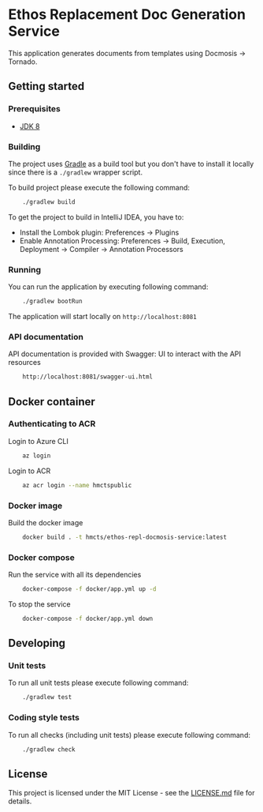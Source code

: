 # Ethos Replacement Doc Generation Service

This application generates documents from templates using Docmosis -> Tornado.

## Getting started

### Prerequisites

- [JDK 8](https://www.oracle.com/java)

### Building

The project uses [Gradle](https://gradle.org) as a build tool but you don't have to install it locally since there is a
`./gradlew` wrapper script.

To build project please execute the following command:

```bash
    ./gradlew build
```

To get the project to build in IntelliJ IDEA, you have to:

 - Install the Lombok plugin: Preferences -> Plugins
 - Enable Annotation Processing: Preferences -> Build, Execution, Deployment -> Compiler -> Annotation Processors

### Running

You can run the application by executing following command:

```bash
    ./gradlew bootRun
```

The application will start locally on `http://localhost:8081`

### API documentation

API documentation is provided with Swagger:
UI to interact with the API resources

```bash
    http://localhost:8081/swagger-ui.html
```

## Docker container

### Authenticating to ACR

Login to Azure CLI

```bash
    az login
```

Login to ACR

```bash
    az acr login --name hmctspublic
```

### Docker image

Build the docker image

```bash
    docker build . -t hmcts/ethos-repl-docmosis-service:latest
```

### Docker compose 

Run the service with all its dependencies

```bash
    docker-compose -f docker/app.yml up -d
```

To stop the service

```bash
    docker-compose -f docker/app.yml down
```


## Developing

### Unit tests

To run all unit tests please execute following command:

```bash
    ./gradlew test
```

### Coding style tests

To run all checks (including unit tests) please execute following command:

```bash
    ./gradlew check
```



## License

This project is licensed under the MIT License - see the [LICENSE.md](LICENSE.md) file for details.
